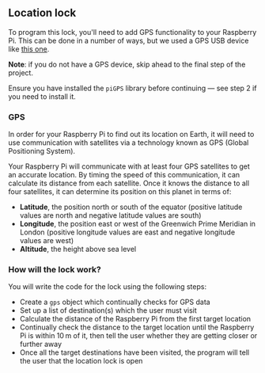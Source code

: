 ## Location lock

To program this lock, you'll need to add GPS functionality to your Raspberry Pi. This can be done in a number of ways, but we used a GPS USB device like [this one](https://www.amazon.co.uk/Diymall-G-mouse-Glonass-Raspberry-Aviation/dp/B015E2XSSO).

**Note**: if you do not have a GPS device, skip ahead to the final step of the project.

Ensure you have installed the `piGPS` library before continuing — see step 2 if you need to install it.

### GPS

In order for your Raspberry Pi to find out its location on Earth, it will need to use communication with satellites via a technology known as GPS (Global Positioning System).

Your Raspberry Pi will communicate with at least four GPS satellites to get an accurate location. By timing the speed of this communication, it can calculate its distance from each satellite. Once it knows the distance to all four satellites, it can determine its position on this planet in terms of:

  - **Latitude**, the position north or south of the equator (positive latitude values are north and negative latitude values are south)
  - **Longitude**, the position east or west of the Greenwich Prime Meridian in London (positive longitude values are east and negative longitude values are west)
  - **Altitude**, the height above sea level

### How will the lock work?

You will write the code for the lock using the following steps:

- Create a `gps` object which continually checks for GPS data
- Set up a list of destination(s) which the user must visit
- Calculate the distance of the Raspberry Pi from the first target location
- Continually check the distance to the target location until the Raspberry Pi is within 10 m of it, then tell the user whether they are getting closer or further away
- Once all the target destinations have been visited, the program will tell the user that the location lock is open

